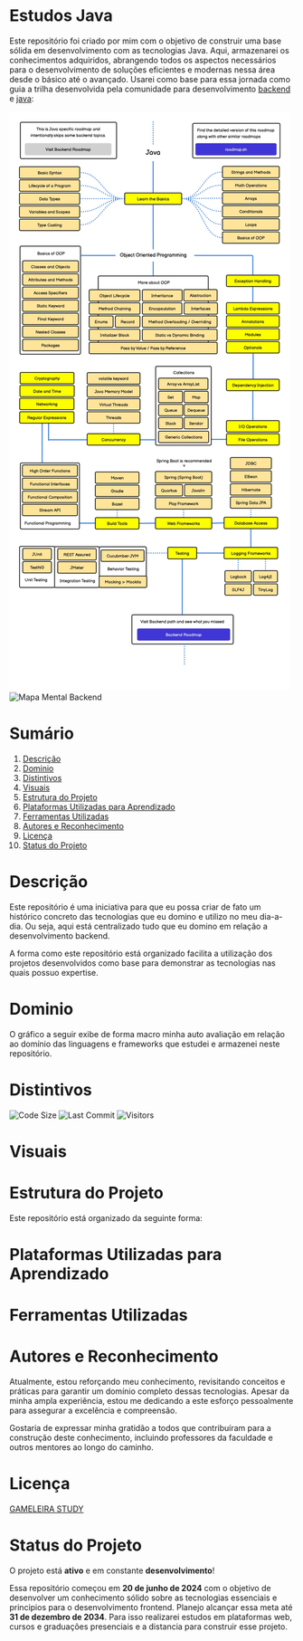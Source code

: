 # Estudos Java

Este repositório foi criado por mim com o objetivo de construir uma base sólida em desenvolvimento com as tecnologias Java. Aqui, armazenarei os conhecimentos adquiridos, abrangendo todos os aspectos necessários para o desenvolvimento de soluções eficientes e modernas nessa área desde o básico até o avançado. Usarei como base para essa jornada como guia a trilha desenvolvida pela comunidade para desenvolvimento [backend](https://github.com/arthurspk/guiadobackend) e [java](https://roadmap.sh/java?fl=0):

![Mapa Mental Java](./assets/images/java-roadmap.jpg)
![Mapa Mental Backend](./assets/images/backend-roadmap.png)

# Sumário

1. [Descrição](#descrição)
2. [Dominio](#dominio)
3. [Distintivos](#distintivos)
4. [Visuais](#visuais)
5. [Estrutura do Projeto](#estrutura-do-projeto)
6. [Plataformas Utilizadas para Aprendizado](#plataformas-utilizadas-para-aprendizado)
7. [Ferramentas Utilizadas](#ferramentas-utilizadas)
8. [Autores e Reconhecimento](#autores-e-reconhecimento)
9. [Licença](#licença)
10. [Status do Projeto](#status-do-projeto)

# Descrição

Este repositório é uma iniciativa para que eu possa criar de fato um histórico concreto das tecnologias que eu domino e utilizo no meu dia-a-dia. Ou seja, aqui está centralizado tudo que eu domino em relação a desenvolvimento backend.

A forma como este repositório está organizado facilita a utilização dos projetos desenvolvidos como base para demonstrar as tecnologias nas quais possuo expertise.

# Dominio

O gráfico a seguir exibe de forma macro minha auto avaliação em relação ao domínio das linguagens e frameworks que estudei e armazenei neste repositório.

# Distintivos

![Code Size](https://img.shields.io/github/languages/code-size/GAMELEIRA/estudos-backend)
![Last Commit](https://img.shields.io/github/last-commit/GAMELEIRA/estudos-backend)
![Visitors](https://badges.strrl.dev/visits/GAMELEIRA/estudos-backend)

# Visuais

# Estrutura do Projeto

Este repositório está organizado da seguinte forma:

# Plataformas Utilizadas para Aprendizado

# Ferramentas Utilizadas

# Autores e Reconhecimento

Atualmente, estou reforçando meu conhecimento, revisitando conceitos e práticas para garantir um domínio completo dessas tecnologias. Apesar da minha ampla experiência, estou me dedicando a este esforço pessoalmente para assegurar a excelência e compreensão.

Gostaria de expressar minha gratidão a todos que contribuíram para a construção deste conhecimento, incluindo professores da faculdade e outros mentores ao longo do caminho.

# Licença

[GAMELEIRA STUDY](LICENSE.md)

# Status do Projeto

O projeto está **ativo** e em constante **desenvolvimento**!

Essa repositório começou em **20 de junho de 2024** com o objetivo de desenvolver um conhecimento sólido sobre as tecnologias essenciais e principios para o desenvolvimento frontend. Planejo alcançar essa meta até **31 de dezembro de 2034**. Para isso realizarei estudos em plataformas web, cursos e graduações presenciais e a distancia para construir esse projeto.